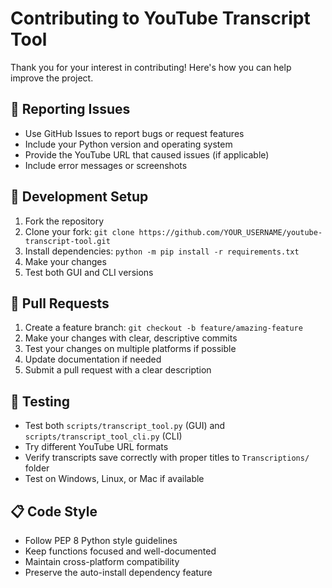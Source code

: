 # Contributing to YouTube Transcript Tool

Thank you for your interest in contributing! Here's how you can help improve the project.

## 🐛 Reporting Issues

- Use GitHub Issues to report bugs or request features
- Include your Python version and operating system
- Provide the YouTube URL that caused issues (if applicable)
- Include error messages or screenshots

## 🔧 Development Setup

1. Fork the repository
2. Clone your fork: `git clone https://github.com/YOUR_USERNAME/youtube-transcript-tool.git`
3. Install dependencies: `python -m pip install -r requirements.txt`
4. Make your changes
5. Test both GUI and CLI versions

## 📝 Pull Requests

1. Create a feature branch: `git checkout -b feature/amazing-feature`
2. Make your changes with clear, descriptive commits
3. Test your changes on multiple platforms if possible
4. Update documentation if needed
5. Submit a pull request with a clear description

## 🧪 Testing

- Test both `scripts/transcript_tool.py` (GUI) and `scripts/transcript_tool_cli.py` (CLI)
- Try different YouTube URL formats
- Verify transcripts save correctly with proper titles to `Transcriptions/` folder
- Test on Windows, Linux, or Mac if available

## 📋 Code Style

- Follow PEP 8 Python style guidelines
- Keep functions focused and well-documented
- Maintain cross-platform compatibility
- Preserve the auto-install dependency feature
